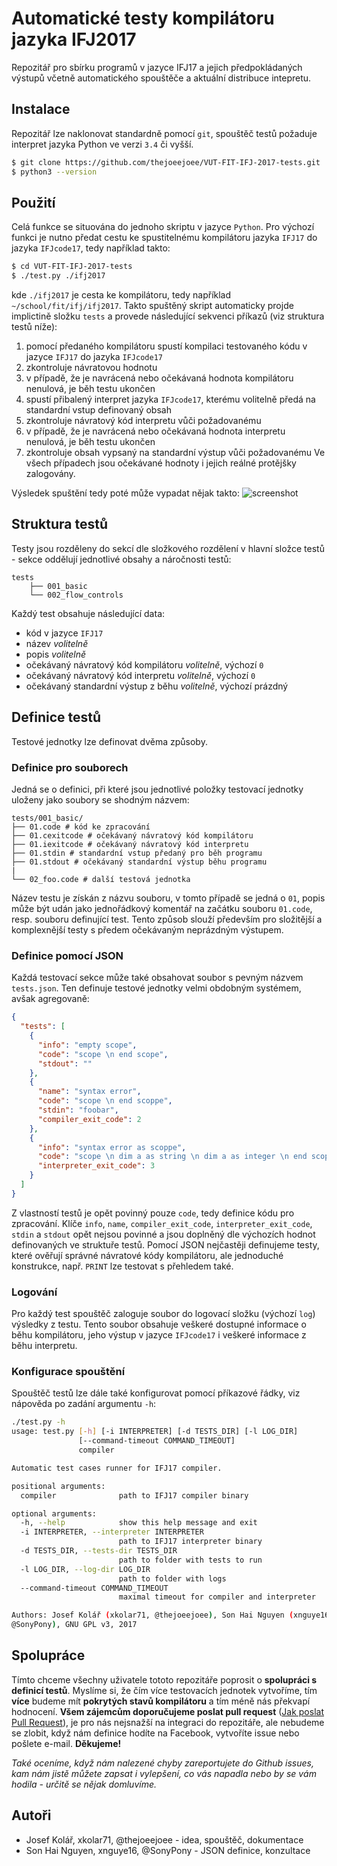 # Automatické testy kompilátoru jazyka IFJ2017
Repozitář pro sbírku programů v jazyce IFJ17 a jejich předpokládaných výstupů včetně automatického spouštěče a aktuální distribuce intepretu.

## Instalace
Repozitář lze naklonovat standardně pomocí `git`, spouštěč testů požaduje interpret jazyka Python ve verzi `3.4` či vyšší.
```bash
$ git clone https://github.com/thejoeejoee/VUT-FIT-IFJ-2017-tests.git
$ python3 --version
```

## Použití
Celá funkce se situována do jednoho skriptu v jazyce `Python`. Pro výchozí funkci je nutno předat cestu ke spustitelnému kompilátoru jazyka `IFJ17` do jazyka `IFJcode17`, tedy například takto:
```bash
$ cd VUT-FIT-IFJ-2017-tests
$ ./test.py ./ifj2017
```
kde `./ifj2017` je cesta ke kompilátoru, tedy například `~/school/fit/ifj/ifj2017`.
Takto spuštěný skript automaticky projde implictině složku `tests` a provede následující sekvenci příkazů (viz struktura testů níže):
1. pomocí předaného kompilátoru spustí kompilaci testovaného kódu v jazyce `IFJ17` do jazyka `IFJcode17`
2. zkontroluje návratovou hodnotu
3. v případě, že je navrácená nebo očekávaná hodnota kompilátoru nenulová, je běh testu ukončen
4. spustí přibalený interpret jazyka `IFJcode17`, kterému volitelně předá na standardní vstup definovaný obsah
5. zkontroluje návratový kód interpretu vůči požadovanému
6. v případě, že je navrácená nebo očekávaná hodnota interpretu nenulová, je běh testu ukončen
7. zkontroluje obsah vypsaný na standardní výstup vůči požadovanému
Ve všech případech jsou očekávané hodnoty i jejich reálné protějšky zalogovány.

Výsledek spuštění tedy poté může vypadat nějak takto:
![screenshot](https://ctrlv.cz/shots/2017/10/10/zmdz.png)

## Struktura testů
Testy jsou rozděleny do sekcí dle složkového rozdělení v hlavní složce testů - sekce oddělují jednotlivé obsahy a náročnosti testů:
```
tests
    ├── 001_basic
    └── 002_flow_controls
```
Každý test obsahuje následující data:
* kód v jazyce `IFJ17`
* název _volitelně_
* popis _volitelně_
* očekávaný návratový kód kompilátoru _volitelně_, výchozí `0`
* očekávaný návratový kód interpretu _volitelně_, výchozí `0`
* očekávaný standardní výstup z běhu _volitelně_, výchozí prázdný

## Definice testů
Testové jednotky lze definovat dvěma způsoby.
### Definice pro souborech
Jedná se o definici, při které jsou jednotlivé položky testovací jednotky uloženy jako soubory se shodným názvem:
```
tests/001_basic/
├── 01.code # kód ke zpracování
├── 01.cexitcode # očekávaný návratový kód kompilátoru
├── 01.iexitcode # očekávaný návratový kód interpretu
├── 01.stdin # standardní vstup předaný pro běh programu
├── 01.stdout # očekávaný standardní výstup běhu programu
|
└── 02_foo.code # další testová jednotka
```
Název testu je získán z názvu souboru, v tomto případě se jedná o `01`, popis může být udán jako jednořádkový komentář na začátku souboru `01.code`, resp. souboru definující test. Tento způsob slouží především pro složitější a komplexnější testy s předem očekávaným neprázdným výstupem.
### Definice pomocí JSON
Každá testovací sekce může také obsahovat soubor s pevným názvem `tests.json`. Ten definuje testové jednotky velmi obdobným systémem, avšak agregovaně:
```json
{
  "tests": [
    {
      "info": "empty scope",
      "code": "scope \n end scope",
      "stdout": ""
    },
    {
      "name": "syntax error",
      "code": "scope \n end scoppe",
      "stdin": "foobar",
      "compiler_exit_code": 2
    },
    {
      "info": "syntax error as scoppe",
      "code": "scope \n dim a as string \n dim a as integer \n end scope",
      "interpreter_exit_code": 3
    }
  ]
}
```
Z vlastností testů je opět povinný pouze `code`, tedy definice kódu pro zpracování. Klíče `info`, `name`, `compiler_exit_code`, `interpreter_exit_code`, `stdin` a `stdout` opět nejsou povinné a jsou doplněný dle výchozích hodnot definovaných ve struktuře testů. Pomocí JSON nejčastěji definujeme testy, které ověřují správné návratové kódy kompilátoru, ale jednoduché konstrukce, např. `PRINT` lze testovat s přehledem také.

### Logování
Pro každý test spouštěč zaloguje soubor do logovací složku (výchozí `log`) výsledky z testu. Tento soubor obsahuje veškeré dostupné informace o běhu kompilátoru, jeho výstup v jazyce `IFJcode17` i veškeré informace z běhu interpretu.

### Konfigurace spouštění
Spouštěč testů lze dále také konfigurovat pomocí příkazové řádky, viz nápověda po zadání argumentu `-h`:
```bash
./test.py -h 
usage: test.py [-h] [-i INTERPRETER] [-d TESTS_DIR] [-l LOG_DIR]
               [--command-timeout COMMAND_TIMEOUT]
               compiler

Automatic test cases runner for IFJ17 compiler.

positional arguments:
  compiler              path to IFJ17 compiler binary

optional arguments:
  -h, --help            show this help message and exit
  -i INTERPRETER, --interpreter INTERPRETER
                        path to IFJ17 interpreter binary
  -d TESTS_DIR, --tests-dir TESTS_DIR
                        path to folder with tests to run
  -l LOG_DIR, --log-dir LOG_DIR
                        path to folder with logs
  --command-timeout COMMAND_TIMEOUT
                        maximal timeout for compiler and interpreter

Authors: Josef Kolář (xkolar71, @thejoeejoee), Son Hai Nguyen (xnguye16,
@SonyPony), GNU GPL v3, 2017
```


## Spolupráce
Tímto chceme všechny uživatele tototo repozitáře poprosit o **spolupráci s definicí testů**. Myslíme si, že čím více testovacích jednotek vytvoříme, tím **více** budeme mít **pokrytých stavů kompilátoru** a tím méně nás překvapí hodnocení. 
**Všem zájemcům doporučujeme poslat pull request** ([Jak poslat Pull Request](https://blog.tomasfejfar.cz/jak-udelat-pullrequest/)), je pro nás nejsnažší na integraci do repozitáře, ale nebudeme se zlobit, když nám definice hodíte na Facebook, vytvoříte issue nebo pošlete e-mail. **Děkujeme!**

_Také oceníme, když nám nalezené chyby zareportujete do Github issues, kam nám jistě můžete zapsat i vylepšení, co vás napadla nebo by se vám hodila - určitě se nějak domluvíme._

## Autoři
- Josef Kolář, xkolar71, @thejoeejoee - idea, spouštěč, dokumentace
- Son Hai Nguyen, xnguye16, @SonyPony - JSON definice, konzultace
